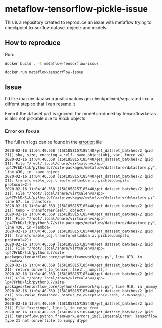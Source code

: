 # metaflow-tensorflow-pickle-issue

This is a repository created to reproduce an
issue with metaflow trying to checkpoint
tensorflow dataset objects and models

## How to reproduce

Run:

```sh
docker build . -t metaflow-tensorflow-issue
```

```sh
docker run metaflow-tensorflow-issue
```

## Issue

I'd like that the dataset transformations
get checkpointed/separated into a differnt step
so that I can resume it

Even if the dataset part is ignored, the model
produced by tensorflow.keras is also not pickable
due to Rlock objects

### Error on focus

The full run logs can be found in the [error.txt](./error.txt) file

```
2020-02-16 13:04:40.668 [1581858157185440/get_dataset_batches/2 (pid 21)] sha, size, encoding = self._save_object(obj, var, force_v4)
2020-02-16 13:04:40.668 [1581858157185440/get_dataset_batches/2 (pid 21)] File "/root/.local/share/virtualenvs/app-lp47FrbD/lib/python3.7/site-packages/metaflow/datastore/datastore.py", line 430, in _save_object
2020-02-16 13:04:40.668 [1581858157185440/get_dataset_batches/2 (pid 21)] transformable_obj.transform(lambda x: pickle.dumps(x, protocol=2))
2020-02-16 13:04:40.668 [1581858157185440/get_dataset_batches/2 (pid 21)] File "/root/.local/share/virtualenvs/app-lp47FrbD/lib/python3.7/site-packages/metaflow/datastore/datastore.py", line 67, in transform
2020-02-16 13:04:40.669 [1581858157185440/get_dataset_batches/2 (pid 21)] temp = transformer(self._object)
2020-02-16 13:04:40.669 [1581858157185440/get_dataset_batches/2 (pid 21)] File "/root/.local/share/virtualenvs/app-lp47FrbD/lib/python3.7/site-packages/metaflow/datastore/datastore.py", line 430, in <lambda>
2020-02-16 13:04:40.669 [1581858157185440/get_dataset_batches/2 (pid 21)] transformable_obj.transform(lambda x: pickle.dumps(x, protocol=2))
2020-02-16 13:04:40.669 [1581858157185440/get_dataset_batches/2 (pid 21)] File "/root/.local/share/virtualenvs/app-lp47FrbD/lib/python3.7/site-packages/tensorflow_core/python/framework/ops.py", line 873, in __reduce__
2020-02-16 13:04:40.669 [1581858157185440/get_dataset_batches/2 (pid 21)] return convert_to_tensor, (self._numpy(),)
2020-02-16 13:04:40.669 [1581858157185440/get_dataset_batches/2 (pid 21)] File "/root/.local/share/virtualenvs/app-lp47FrbD/lib/python3.7/site-packages/tensorflow_core/python/framework/ops.py", line 910, in _numpy
2020-02-16 13:04:40.669 [1581858157185440/get_dataset_batches/2 (pid 21)] six.raise_from(core._status_to_exception(e.code, e.message), None)
2020-02-16 13:04:40.669 [1581858157185440/get_dataset_batches/2 (pid 21)] File "<string>", line 3, in raise_from
2020-02-16 13:04:40.669 [1581858157185440/get_dataset_batches/2 (pid 21)] tensorflow.python.framework.errors_impl.InternalError: Tensorflow type 21 not convertible to numpy dtype
```

